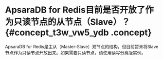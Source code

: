 # ApsaraDB for Redis目前是否开放了作为只读节点的从节点（Slave）？ {#concept_t3w_vw5_ydb .concept}

ApsaraDB for Redis是主从（Master-Slave）双节点的结构，但目前暂未将Slave节点作为只读节点开放出来。如果需要只读节点，请使用读写分离版实例。

